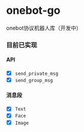# onebot-go

onebot协议机器人库（开发中）

### 目前已实现

#### API

- [x] `send_private_msg`
- [x] `send_group_msg`

#### 消息段

- [x] `Text`
- [x] `Face`
- [x] `Image`

